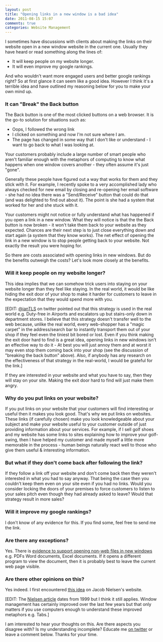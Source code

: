 ```yaml
---
layout: post
title: "Opening links in a new window is a bad idea"
date: 2011-08-15 15:07
comments: true
categories: Website Management
---
```


I sometimes have discussions with clients about making the links on their website open in a new window website in the current one. Usually they have heard or read something along the lines of:

* It will keep people on my website longer.
* It will even improve my google rankings.

And who wouldn't want more engaged users and better google rankings right? So at first glance it can seem like a good idea. However I think it's a terrible idea and have outlined my reasoning below for you to make your own mind up.

<!-- more -->

### It can "Break" the Back button

The Back button is one of the most clicked buttons on a web browser. It is the go-to solution for situations such as:

* Oops, I followed the wrong link
* I clicked on something and now I'm not sure where I am.
* The page has changed in some way that I don't like or understand - I want to go back to what I was looking at.

Your customers probably include a large number of smart people who aren't familiar enough with the metaphors of computing to know what happens when one window covers another - they often assume it's just "gone".

Generally these people have figured out a way that works for them and they stick with it. For example, I recently spoke to a very accomplished lady who always checked for new email by closing and re-opening her email software - she had no idea there was a "Send/Receive" button that could do that (and was delighted to find out about it). The point is she had a system that worked for her and she stuck with it.

Your customers might not notice or fully understand what has happened if you open a link in a new window. What they will notice is that the the Back button is now broken - it won't take them back to your website as they expected. Chances are their next step is to just close everything down and start again (a system that they know works). The net effect of opening the link in a new window is to stop people getting back to your website. Not exactly the result you were hoping for.

So there are costs associated with opening links in new windows. But do the benefits outweigh the costs? Let's look more closely at the benefits.

### Will it keep people on my website longer?

This idea implies that we can somehow trick users into staying on your website longer than they feel like staying. In the real world, it would be like hiding the exit door of your shop to make it harder for customers to leave in the expectation that they would spend more with you.

[EDIT: [@ianTLS](https://twitter.com/#!/IanTLS) on twitter pointed out that this strategy is used in the real world e.g. Duty-free in Airports and escalators up but stairs-only down in department stores. I believe that this strategy doesn't transfer well to the web because, unlike the real world, every web-shopper has a "magic carpet" in the address/search bar to instantly transport them out of your shop if they feel even the tiniest bit bored or lost. Even if you think making the exit door hard to find is a great idea, opening links in new windows isn't an effective way to do it - At best you will just annoy them and at worst it may even stop them coming back into your shop (see the discussion of "breaking the back button" above). Also, if anybody has any research on the effectiveness of that strategy in the real-world, I would be grateful for the link.]

If they are interested in your website and what you have to say, then they will stay on your site. Making the exit door hard to find will just make them angry.

### Why do you put links on your website?

If you put links on your website that your customers will find interesting or useful then it makes you look good. That's why we put links on websites. These links (if carefully chosen) make you look knowledgeable about your subject and make your website useful to your customer outside of just providing information about your services. For example, if I sell golf shoes and my website has some links to sites explaining how to improve your golf-swing, then I have helped my customer and made myself a little more memorable in the process - human beings naturally react well to those who give them useful & interesting information.

### But what if they don't come back after following the link?

If they follow a link off your website and don't come back then they weren't interested in what you had to say anyway. That being the case then you couldn't keep them even on your site even if you had no links. Would you consider locking the doors of your premises to force customers to listen to your sales pitch even though they had already asked to leave? Would that strategy result in more sales?

### Will it improve my google rankings?

I don't know of any evidence for this. If you find some, feel free to send me
the link.

### Are there any exceptions?

Yes. There is [evidence to support opening non-web files in new windows](http://www.useit.com/alertbox/open_new_windows.html) e.g. PDFs Word documents, Excel documents. If it opens a different program to view the document, then it is probably best to leave the current web page visible.

### Are there other opinions on this?

Yes indeed. I first encountered [this idea](http://www.useit.com/alertbox/990530.html) on Jacob Nielsen's website.

[EDIT: The [Nielsen article](http://www.useit.com/alertbox/990530.html) dates from 1999 but I think it still applies. Window management has certainly improved over the last few years but that only matters if you use computers enough to understand these improved metaphors e.g. Tabs.]

I am interested to hear your thoughts on this. Are there aspects you disagree with? Is my understanding incomplete? Educate me [on twitter](http://twitter.com/eoinkelly) or leave a comment below. Thanks for your time.
